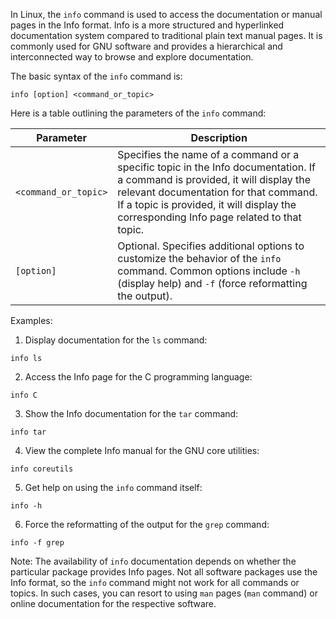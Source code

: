 In Linux, the `info` command is used to access the documentation or manual pages in the Info format. Info is a more structured and hyperlinked documentation system compared to traditional plain text manual pages. It is commonly used for GNU software and provides a hierarchical and interconnected way to browse and explore documentation.

The basic syntax of the `info` command is:

```
info [option] <command_or_topic>
```

Here is a table outlining the parameters of the `info` command:

| Parameter           | Description                                        |
|---------------------|----------------------------------------------------|
| `<command_or_topic>`| Specifies the name of a command or a specific topic in the Info documentation. If a command is provided, it will display the relevant documentation for that command. If a topic is provided, it will display the corresponding Info page related to that topic.|
| `[option]`          | Optional. Specifies additional options to customize the behavior of the `info` command. Common options include `-h` (display help) and `-f` (force reformatting the output).|

Examples:

1. Display documentation for the `ls` command:
```
info ls
```

2. Access the Info page for the C programming language:
```
info C
```

3. Show the Info documentation for the `tar` command:
```
info tar
```

4. View the complete Info manual for the GNU core utilities:
```
info coreutils
```

5. Get help on using the `info` command itself:
```
info -h
```

6. Force the reformatting of the output for the `grep` command:
```
info -f grep
```

Note: The availability of `info` documentation depends on whether the particular package provides Info pages. Not all software packages use the Info format, so the `info` command might not work for all commands or topics. In such cases, you can resort to using `man` pages (`man` command) or online documentation for the respective software.

